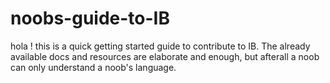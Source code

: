 # noobs-guide-to-IB
hola ! this is a quick getting started guide to contribute to IB. The already available docs and resources are elaborate and enough, but afterall a noob can only understand a noob's language.
